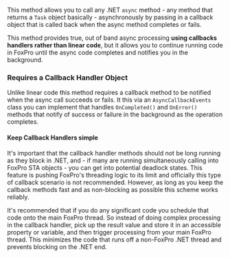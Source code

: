 ﻿This method allows you to call any .NET `async` method - any method that returns a `Task` object basically -  asynchronously by passing in a callback object that is called back when the async method completes or fails.This method provides true, out of band async processing **using callbacks handlers rather than linear code**, but it allows you to continue running code in FoxPro until the async code completes and notifies you in the background.### Requires a Callback Handler ObjectUnlike linear code this method requires a callback method to be notified when the async call succeeds or fails. It this via an `AsyncCallbackEvents` class you can implement that handles `OnCompleted()` and `OnError()` methods that notify of success or failure in the background as the operation completes.#### Keep Callback Handlers simpleIt's important that the callback handler methods should not be long running as they block in .NET, and - if many are running simultaneously calling into FoxPro STA objects - you can get into potential deadlock states. This feature is pushing FoxPro's threading logic to its limit and officially this type of callback scenario is not recommended. However, as long as you keep the callback methods fast and as non-blocking as possible this scheme works reliably.It's recommended that if you do any significant code you schedule that code onto the main FoxPro thread. So instead of doing complex processing in the callback handler, pick up the result value and store it in an accessible property or variable, and then trigger processing from your main FoxPro thread. This minimizes the code that runs off a non-FoxPro .NET thread and prevents blocking on the .NET end.